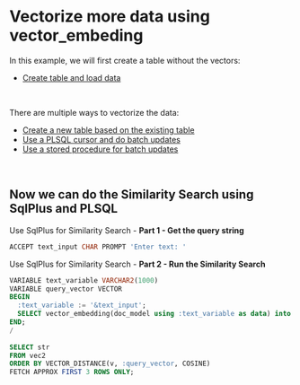 # Vectorize more data using vector_embeding

In this example, we will first create a table without the vectors:
- [Create table and load data](Insert%20more%20data.md)

<br>

There are multiple ways to vectorize the data:
- [Create a new table based on the existing table](Create%20table%20from%20table.md)
- [Use a PLSQL cursor and do batch updates]()
- [Use a stored procedure for batch updates]()

<br>

## Now we can do the Similarity Search using SqlPlus and PLSQL

Use SqlPlus for Similarity Search - **Part 1 - Get the query string**

```SQL
ACCEPT text_input CHAR PROMPT 'Enter text: '
```

Use SqlPlus for Similarity Search - **Part 2 - Run the Similarity Search** 

```SQL
VARIABLE text_variable VARCHAR2(1000)
VARIABLE query_vector VECTOR
BEGIN
  :text_variable := '&text_input';
  SELECT vector_embedding(doc_model using :text_variable as data) into :query_vector;
END;
/
 
SELECT str
FROM vec2
ORDER BY VECTOR_DISTANCE(v, :query_vector, COSINE)
FETCH APPROX FIRST 3 ROWS ONLY; 
```
